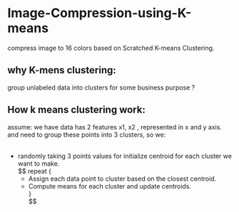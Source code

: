 # Image-Compression-using-K-means
compress image to 16 colors based on Scratched K-means Clustering. 

## why K-mens clustering:
 group unlabeled data into clusters for some business purpose ? </br>

## How k means clustering work:

assume:
we have data has 2 features x1, x2 , represented in x and y axis. </br>
and need to group these points into 3 clusters, so we: </br></br>

* randomly taking 3 points values for initialize centroid for each cluster we want to make.</br>
$$
repeat { </br>
    * Assign each data point to cluster based on the closest centroid.</br>
    * Compute means for each cluster and update centroids.</br>
          }</br>
$$
            



